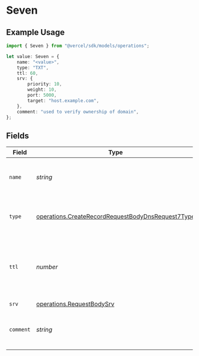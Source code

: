# Seven

## Example Usage

```typescript
import { Seven } from "@vercel/sdk/models/operations";

let value: Seven = {
    name: "<value>",
    type: "TXT",
    ttl: 60,
    srv: {
        priority: 10,
        weight: 10,
        port: 5000,
        target: "host.example.com",
    },
    comment: "used to verify ownership of domain",
};
```

## Fields

| Field                                                                                                                  | Type                                                                                                                   | Required                                                                                                               | Description                                                                                                            | Example                                                                                                                |
| ---------------------------------------------------------------------------------------------------------------------- | ---------------------------------------------------------------------------------------------------------------------- | ---------------------------------------------------------------------------------------------------------------------- | ---------------------------------------------------------------------------------------------------------------------- | ---------------------------------------------------------------------------------------------------------------------- |
| `name`                                                                                                                 | *string*                                                                                                               | :heavy_check_mark:                                                                                                     | A subdomain name or an empty string for the root domain.                                                               |                                                                                                                        |
| `type`                                                                                                                 | [operations.CreateRecordRequestBodyDnsRequest7Type](../../models/operations/createrecordrequestbodydnsrequest7type.md) | :heavy_check_mark:                                                                                                     | The type of record, it could be one of the valid DNS records.                                                          |                                                                                                                        |
| `ttl`                                                                                                                  | *number*                                                                                                               | :heavy_minus_sign:                                                                                                     | The TTL value. Must be a number between 60 and 2147483647. Default value is 60.                                        | 60                                                                                                                     |
| `srv`                                                                                                                  | [operations.RequestBodySrv](../../models/operations/requestbodysrv.md)                                                 | :heavy_check_mark:                                                                                                     | N/A                                                                                                                    |                                                                                                                        |
| `comment`                                                                                                              | *string*                                                                                                               | :heavy_minus_sign:                                                                                                     | A comment to add context on what this DNS record is for                                                                | used to verify ownership of domain                                                                                     |